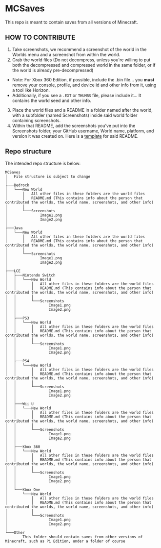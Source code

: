 # MCSaves
This repo is meant to contain saves from all versions of Minecraft.

## HOW TO CONTRIBUTE
1. Take screenshots, we recommend a screenshot of the world in the Worlds menu and a screenshot from within the world.
2. Grab the world files (Do not decompress, unless you're willing to put both the decompressed and compressed world in the same folder, or if the world is already pre-decompressed)
- Note: For Xbox 360 Edition, if possible, include the .bin file... you **must** remove your console, profile, and device id and other info from it, using a tool like Horizon.
- Additionally, if you see a `.EXT` or `THUMBS` file, please include it... It contains the world seed and other info.
3. Place the world files and a README in a folder named after the world, with a subfolder (named Screenshots) inside said world folder containing screenshots.
4. Within that README, add the screenshots you've put into the Screenshots folder, your GitHub username, World name, platform, and version it was created on. 
Here is a [template](template.md) for said README.


## Repo structure
The intended repo structure is below:
```
MCSaves
│   File structure is subject to change
│
├───Bedrock
│   └───New World
│       │   All other files in these folders are the world files
│       │   README.md (This contains info about the person that contributed the worlds, the world name, screenshots, and other info)
│       │
│       └───Screenshots
│               Image1.png
│               Image2.png
│
├───Java
│   └───New World
│       │   All other files in these folders are the world files
│       │   README.md (This contains info about the person that contributed the worlds, the world name, screenshots, and other info)
│       │
│       └───Screenshots
│               Image1.png
│               Image2.png
│
├───LCE
│   ├───Nintendo Switch
│   │   └───New World
│   │       │   All other files in these folders are the world files
│   │       │   README.md (This contains info about the person that contributed the worlds, the world name, screenshots, and other info)
│   │       │
│   │       └───Screenshots
│   │               Image1.png
│   │               Image2.png
│   │
│   ├───PS3
│   │   └───New World
│   │       │   All other files in these folders are the world files
│   │       │   README.md (This contains info about the person that contributed the worlds, the world name, screenshots, and other info)
│   │       │
│   │       └───Screenshots
│   │               Image1.png
│   │               Image2.png
│   │
│   ├───PS4
│   │   └───New World
│   │       │   All other files in these folders are the world files
│   │       │   README.md (This contains info about the person that contributed the worlds, the world name, screenshots, and other info)
│   │       │
│   │       └───Screenshots
│   │               Image1.png
│   │               Image2.png
│   │
│   ├───Wii U
│   │   └───New World
│   │       │   All other files in these folders are the world files
│   │       │   README.md (This contains info about the person that contributed the worlds, the world name, screenshots, and other info)
│   │       │
│   │       └───Screenshots
│   │               Image1.png
│   │               Image2.png
│   │
│   ├───Xbox 360
│   │   └───New World
│   │       │   All other files in these folders are the world files
│   │       │   README.md (This contains info about the person that contributed the worlds, the world name, screenshots, and other info)
│   │       │
│   │       └───Screenshots
│   │               Image1.png
│   │               Image2.png
│   │
│   └───Xbox One
│       └───New World
│           │   All other files in these folders are the world files
│           │   README.md (This contains info about the person that contributed the worlds, the world name, screenshots, and other info)
│           │
│           └───Screenshots
│                   Image1.png
│                   Image2.png
│
└───Other
        This folder should contain saves from other versions of Minecraft, such as Pi Edition, under a folder of course

```
